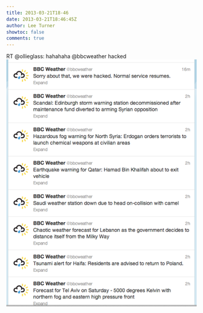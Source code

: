 ```yaml
---
title: 2013-03-21T18-46
date: 2013-03-21T18:46:45Z
author: Lee Turner
showtoc: false
comments: true
---
```


RT @ollieglass: hahahaha @bbcweather hacked ![](/img/x//314810328833728512-BF5HeLCCEAI7UEn.png)

